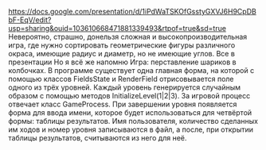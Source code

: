 https://docs.google.com/presentation/d/1iPdWaTSKOfGsstyGXVJ6H9CpDBbF-EqV/edit?usp=sharing&ouid=103610668471881339493&rtpof=true&sd=true
Невероятно, страшно, донельзя сложная и высокопроизводительная игра, где нужно сортировать геометрические фигуры различного окраса, имеющие радиус и диаметр, но не имеющие углов.
Все в презентации
Но я всё же напомню
Игра: перставление шариков в колбочках. В программе существует одна главная форма, на которой с помощью классов FieldsState и RenderField отрисовывается поле одного из трёх уровней. Каждый уровень генерируется случайным образом с помощью методов InitializeLevel(1|2|3). За игровой процесс отвечает класс GameProcess. При завершении уровня появляется форма для ввода имени, которое будет использоваться для четвёртой формы: таблицы результатов. Имя пользователя, количество сделанных им ходов и номер уровня записываются в файл, а после, при открытии таблицы результатов, считываются из него для неё.
